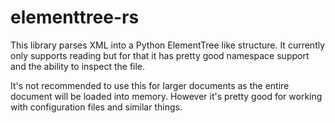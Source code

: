 elementtree-rs
==============

This library parses XML into a Python ElementTree like structure.  It currently
only supports reading but for that it has pretty good namespace support and the
ability to inspect the file.

It's not recommended to use this for larger documents as the entire document
will be loaded into memory.  However it's pretty good for working with configuration
files and similar things.
